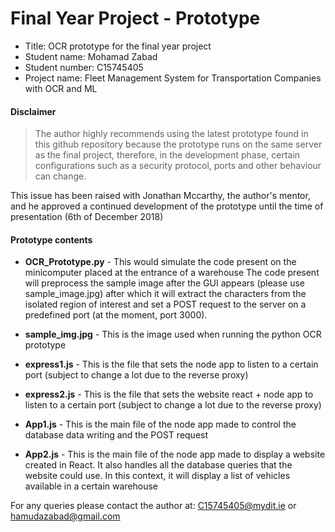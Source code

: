 # Final Year Project - Prototype
- Title: OCR prototype for the final year project 
- Student name: Mohamad Zabad
- Student number: C15745405
- Project name: Fleet Management System for Transportation Companies with OCR and ML


#### Disclaimer
>The author highly recommends using the latest prototype found in this github repository
>because the prototype runs on the same server as the final project, therefore, 
>in the development phase, certain configurations such as a security protocol, ports 
>and other behaviour can change.

This issue has been raised with Jonathan Mccarthy, the author's mentor, and he approved
a continued development of the prototype until the time of presentation (6th of December 2018)

#### Prototype contents
* **OCR_Prototype.py** - This would simulate the code present on the minicomputer placed at the entrance of a warehouse
The code present will preprocess the sample image after the GUI appears (please use sample_image.jpg) after which 
it will extract the characters from the isolated region of interest and set a POST request to the server on a 
predefined port (at the moment, port 3000).

* **sample_img.jpg** - This is the image used when running the python OCR prototype

* **express1.js** - This is the file that sets the node app to listen to a certain port (subject to change a lot due to the reverse proxy)

* **express2.js** - This is the file that sets the website react + node app to listen to a certain port (subject to change a lot due to the reverse proxy)

* **App1.js** - This is the main file of the node app made to control the database data writing and the POST request

* **App2.js** - This is the main file of the node app made to display a website created in React. It also handles all the
database queries that the website could use. In this context, it will display a list of vehicles available in a certain warehouse
 
For any queries please contact the author at: C15745405@mydit.ie or hamudazabad@gmail.com